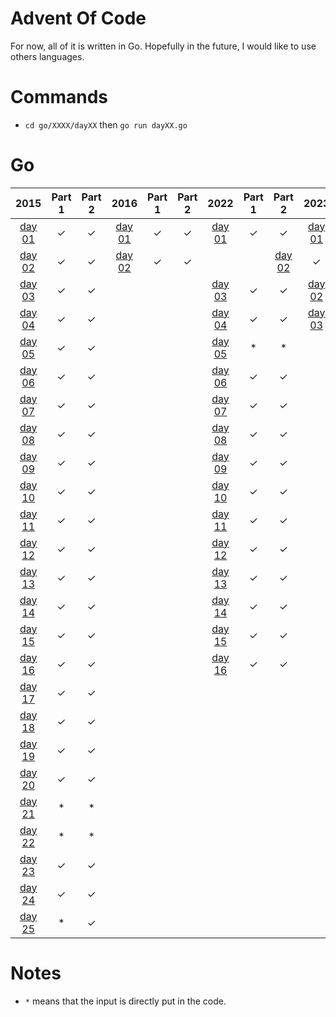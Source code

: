 # Advent Of Code

For now, all of it is written in Go. Hopefully in the future, I would like to use others languages.

# Commands

- `cd go/XXXX/dayXX` then `go run dayXX.go`

# Go

|2015|Part 1|Part 2|2016|Part 1|Part 2|2022|Part 1|Part 2|2023|Part 1|Part 2|
|:---:|:---:|:---:|:---:|:---:|:---:|:---:|:---:|:---:|:---:|:---:|:---:|
|[day 01](./go/2015/day01/)|&check;|&check;|[day 01](./go/2016/day01/)|&check;|&check;|[day 01](./go/2022/day01/)|&check;|&check;|[day 01](./go/2023/day01/)|&check;|&check;|
|[day 02](./go/2015/day02/)|&check;|&check;|[day 02](./go/2016/day02/)|&check;|&check;|||[day 02](./go/2022/day02/)|&check;|&check;|[day 01](./go/2023/day01/)|&check;|&check;|
|[day 03](./go/2015/day03/)|&check;|&check;||||[day 03](./go/2022/day03/)|&check;|&check;|[day 02](./go/2023/day02/)|&check;|&check;|
|[day 04](./go/2015/day04/)|&check;|&check;||||[day 04](./go/2022/day04/)|&check;|&check;|[day 03](./go/2023/day03/)|&check;|&check;|
|[day 05](./go/2015/day05/)|&check;|&check;||||[day 05](./go/2022/day05/)|   *   |   *   |
|[day 06](./go/2015/day06/)|&check;|&check;||||[day 06](./go/2022/day06/)|&check;|&check;|
|[day 07](./go/2015/day07/)|&check;|&check;||||[day 07](./go/2022/day07/)|&check;|&check;|
|[day 08](./go/2015/day08/)|&check;|&check;||||[day 08](./go/2022/day08/)|&check;|&check;|
|[day 09](./go/2015/day09/)|&check;|&check;||||[day 09](./go/2022/day09/)|&check;|&check;|
|[day 10](./go/2015/day10/)|&check;|&check;||||[day 10](./go/2022/day10/)|&check;|&check;|
|[day 11](./go/2015/day11/)|&check;|&check;||||[day 11](./go/2022/day11/)|&check;|&check;|
|[day 12](./go/2015/day12/)|&check;|&check;||||[day 12](./go/2022/day12/)|&check;|&check;|
|[day 13](./go/2015/day13/)|&check;|&check;||||[day 13](./go/2022/day13/)|&check;|&check;|
|[day 14](./go/2015/day14/)|&check;|&check;||||[day 14](./go/2022/day14/)|&check;|&check;|
|[day 15](./go/2015/day15/)|&check;|&check;||||[day 15](./go/2022/day15/)|&check;|&check;|
|[day 16](./go/2015/day16/)|&check;|&check;||||[day 16](./go/2022/day16/)|&check;|&check;|
|[day 17](./go/2015/day17/)|&check;|&check;|||||||
|[day 18](./go/2015/day18/)|&check;|&check;|||||||
|[day 19](./go/2015/day19/)|&check;|&check;|||||||
|[day 20](./go/2015/day20/)|&check;|&check;|||||||
|[day 21](./go/2015/day21/)|   *   |   *   |||||||
|[day 22](./go/2015/day22/)|   *   |   *   |||||||
|[day 23](./go/2015/day23/)|&check;|&check;|||||||
|[day 24](./go/2015/day24/)|&check;|&check;|||||||
|[day 25](./go/2015/day25/)|   *   |&check;|||||||

# Notes

- `*` means that the input is directly put in the code. 